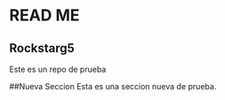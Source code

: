 # READ ME

## Rockstarg5

Este es un repo de prueba

##Nueva Seccion
Esta es una seccion nueva de prueba.
